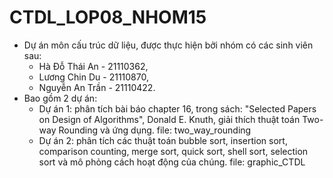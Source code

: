 # CTDL_LOP08_NHOM15
- Dự án môn cấu trúc dữ liệu, được thực hiện bởi nhóm có các sinh viên sau:
  + Hà Đỗ Thái An - 21110362,
  + Lương Chin Du - 21110870,
  + Nguyễn An Trần  - 21110422.
- Bao gồm 2 dự án:
  + Dự án 1: phân tích bài báo chapter 16, trong sách: "Selected Papers on Design of Algorithms", Donald E. Knuth, 
giải thích thuật toán Two-way Rounding và ứng dụng.
  file: two_way_rounding
  + Dự án 2: phân tích các thuật toán bubble sort, insertion sort, comparison counting, merge sort, quick sort, shell sort, selection sort và mô phỏng cách hoạt động của chúng.
  file: graphic_CTDL
